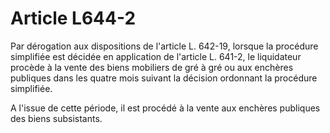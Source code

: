 # Article L644-2

Par dérogation aux dispositions de l'article L. 642-19, lorsque la procédure simplifiée est décidée en application de l'article L. 641-2, le liquidateur procède à la vente des biens mobiliers de gré à gré ou aux enchères publiques dans les quatre mois suivant la décision ordonnant la procédure simplifiée.

A l'issue de cette période, il est procédé à la vente aux enchères publiques des biens subsistants.
